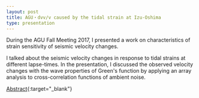 ```yaml
---
layout: post
title: AGU・dvv/v caused by the tidal strain at Izu-Oshima
type: presentation
---
```


During the AGU Fall Meeting 2017, I presented a work on characteristics of strain sensitivity of seismic velocity changes.

I talked about the seismic velocity changes in response to tidal strains at different lapse-times. In the presentation, I discussed the observed velocity changes with the wave properties of Green's function by applying an array analysis to cross-correlation functions of ambient noise. 

[Abstract](https://agu.confex.com/agu/fm17/meetingapp.cgi/Paper/270586){:target="_blank"}
